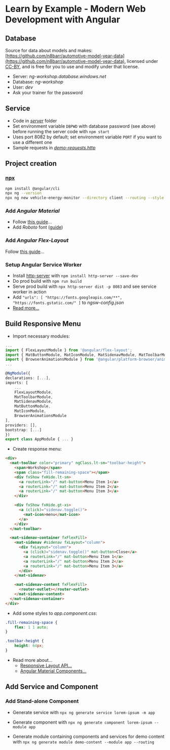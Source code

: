 # Learn by Example - Modern Web Development with Angular

## Database

Source for data about models and makes: [https://github.com/n8barr/automotive-model-year-data](https://github.com/n8barr/automotive-model-year-data), licensed under [CC-BY](http://creativecommons.org/licenses/by/2.5/), and is free for you to use and modify under that license.

* Server: *ng-workshop.database.windows.net*
* Database: *ng-workshop*
* User: *dev*
* Ask your trainer for the password

## Service

* Code in [*server*](server) folder
* Set environment variable `DBPWD` with database password (see above) before running the server code with `npm start`
* Uses port 8082 by default; set environment variable `PORT` if you want to use a different one
* Sample requests in [*demo-requests.http*](server/demo-requests.http)

## Project creation

### [npx](https://www.npmjs.com/package/npx)

```bash
npm install @angular/cli
npx ng --version
npx ng new vehicle-energy-monitor --directory client --routing --style sass --skip-git --service-worker
```

### Add *Angular Material*

* Follow [this guide](https://material.angular.io/guide/getting-started)...
* Add *Roboto* font ([guide](https://material.angular.io/guide/typography))

### Add *Angular Flex-Layout*

Follow [this guide](https://github.com/angular/flex-layout/wiki/Using-Angular-CLI)...

### Setup Angular Service Worker

* Install [http-server](https://www.npmjs.com/package/http-server) with `npm install http-server --save-dev`
* Do prod build with `npm run build`
* Serve prod build with `npx http-server dist -p 8083` and see service worker in action
* Add `"urls": [ "https://fonts.googleapis.com/**", "https://fonts.gstatic.com/" ]` to *ngsw-config.json*
* [Read more...](https://angular.io/guide/service-worker-config)

## Build Responsive Menu

* Import necessary modules:

```ts
...
import { FlexLayoutModule } from '@angular/flex-layout';
import { MatButtonModule, MatIconModule, MatSidenavModule, MatToolbarModule } from '@angular/material';
import { BrowserAnimationsModule } from '@angular/platform-browser/animations';
...

@NgModule({
declarations: [...],
imports: [
    ...
    FlexLayoutModule,
    MatToolbarModule,
    MatSidenavModule,
    MatButtonModule,
    MatIconModule,
    BrowserAnimationsModule
],
providers: [],
bootstrap: [...]
})
export class AppModule { ... }
```

* Create response menu:

```html
<div>
  <mat-toolbar color="primary" ngClass.lt-sm="toolbar-height">
    <span>Workshop</span>
    <span class="fill-remaining-space"></span>
    <div fxShow fxHide.lt-sm>
      <a routerLink="/" mat-button>Menu Item 1</a>
      <a routerLink="/" mat-button>Menu Item 2</a>
      <a routerLink="/" mat-button>Menu Item 3</a>
    </div>

    <div fxShow fxHide.gt-xs>
      <a (click)="sidenav.toggle()">
        <mat-icon>menu</mat-icon>
      </a>
    </div>
  </mat-toolbar>

  <mat-sidenav-container fxFlexFill>
    <mat-sidenav #sidenav fxLayout="column">
      <div fxLayout="column">
        <a (click)="sidenav.toggle()" mat-button>Close</a>
        <a routerLink="/" mat-button>Menu Item 1</a>
        <a routerLink="/" mat-button>Menu Item 2</a>
        <a routerLink="/" mat-button>Menu Item 3</a>
      </div>
    </mat-sidenav>

    <mat-sidenav-content fxFlexFill>
      <router-outlet></router-outlet>
    </mat-sidenav-content>
  </mat-sidenav-container>
</div>
```

* Add some styles to *app.component.css*:

```css
.fill-remaining-space {
    flex: 1 1 auto;
}

.toolbar-height {
    height: 64px;
}
```

* Read more about...
  * [Responsive Layout API...](https://github.com/angular/flex-layout/wiki/Responsive-API)
  * [Angular Material Components...](https://material.angular.io/components/categories)

## Add Service and Component

### Add Stand-alone Component

* Generate service with `npx ng generate service lorem-ipsum -m app`
* Generate component with `npx ng generate component lorem-ipsum --module app`


* Generate module containing components and services for demo content with `npx ng generate module demo-content --module app --routing`


